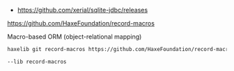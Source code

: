 - https://github.com/xerial/sqlite-jdbc/releases

https://github.com/HaxeFoundation/record-macros

Macro-based ORM (object-relational mapping)

```bash
haxelib git record-macros https://github.com/HaxeFoundation/record-macros.git
```

```bash
--lib record-macros
```
